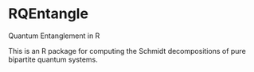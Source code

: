 # RQEntangle

Quantum Entanglement in R

This is an R package for computing the Schmidt decompositions of pure bipartite quantum systems.
